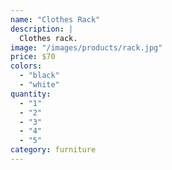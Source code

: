 ```yaml
---
name: "Clothes Rack"
description: |
  Clothes rack.
image: "/images/products/rack.jpg"
price: $70
colors:
  - "black"
  - "white"
quantity:
  - "1"
  - "2"
  - "3"
  - "4"
  - "5"
category: furniture
---
```

